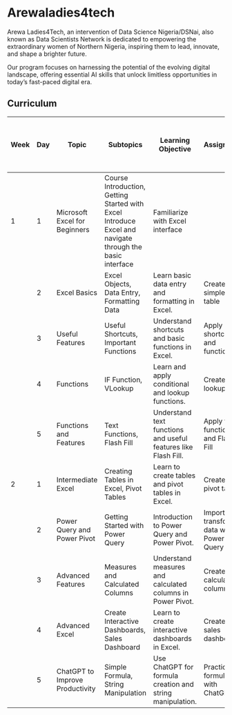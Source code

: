 # Arewaladies4tech

Arewa Ladies4Tech, an intervention of Data Science Nigeria/DSNai, also known as Data Scientists Network is dedicated to empowering the extraordinary women of Northern Nigeria, inspiring them to lead, innovate, and shape a brighter future. 

Our program focuses on harnessing the potential of the evolving digital landscape, offering essential AI skills that unlock limitless opportunities in today’s fast-paced digital era.

## Curriculum

|  Week  |  Day |  Topic  |  Subtopics	|  Learning Objective  |	Assignment	|  Tutor Name  | 	Category (Project Ass., Expert, Intern, Staff)  |
|--------|------|---------|-------------|----------------------|--------------|--------------|--------------------------------------------------|
|1	     |1	    |Microsoft Excel for Beginners	| Course Introduction, Getting Started with Excel	Introduce Excel and navigate through the basic interface | Familiarize with Excel interface |
|        | 2 |	Excel Basics	| Excel Objects, Data Entry, Formatting Data	| Learn basic data entry and formatting in Excel.	| Create a simple data table |
|        | 3	| Useful Features |	Useful Shortcuts, Important Functions	| Understand shortcuts and basic functions in Excel.	| Apply shortcuts and functions |
|        | 4	| Functions	| IF Function, VLookup	| Learn and apply conditional and lookup functions.	| Create a lookup table |
|        | 5	| Functions and Features |	Text Functions, Flash Fill	| Understand text functions and useful features like Flash Fill.	| Apply text functions and Flash Fill	|
|2	     | 1	| Intermediate Excel	| Creating Tables in Excel, Pivot Tables	| Learn to create tables and pivot tables in Excel.	| Create a pivot table| 
|        | 2	| Power Query and Power Pivot |	Getting Started with Power Query	| Introduction to Power Query and Power Pivot. |	Import and transform data with Power Query |
|        | 3	| Advanced Features	| Measures and Calculated Columns	| Understand measures and calculated columns in Power Pivot.	| Create calculated columns	|
|        | 4	| Advanced Excel	| Create Interactive Dashboards, Sales Dashboard	| Learn to create interactive dashboards in Excel.	| Create a sales dashboard |
|        | 5	| ChatGPT to Improve Productivity |	Simple Formula, String Manipulation	| Use ChatGPT for formula creation and string manipulation.	| Practice formulas with ChatGPT |
